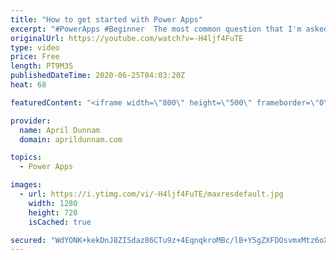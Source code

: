 ```yaml
---
title: "How to get started with Power Apps"
excerpt: "#PowerApps #Beginner  The most common question that I'm asked is \"I'm new to Power Apps, how do I get started?\"  Learning any new technology can be overwhelming.  In this video I list the steps you need to take to start learning Power Apps.  If you are brand new to Power Apps then this is the video to"
originalUrl: https://youtube.com/watch?v=-H4ljf4FuTE
type: video
price: Free
length: PT9M3S
publishedDateTime: 2020-06-25T04:03:20Z
heat: 68

featuredContent: "<iframe width=\"800\" height=\"500\" frameborder=\"0\" src=\"https://www.youtube.com/embed/-H4ljf4FuTE\" allow=\"accelerometer; autoplay; encrypted-media; gyroscope; picture-in-picture\" allowfullscreen></iframe>"

provider:
  name: April Dunnam
  domain: aprildunnam.com

topics:
  - Power Apps

images:
  - url: https://i.ytimg.com/vi/-H4ljf4FuTE/maxresdefault.jpg
    width: 1280
    height: 720
    isCached: true

secured: "WdYONK+kekDnJ8ZISdaz86CTu9z+4EqnqkroMBc/lB+Y5gZXFDOsvmxMtz6oXP85iGEhAOGq8BPTWq1tS2fTJ0s13qXS4PayUED2EY6aJ0ITWLbWfYv92iEhqbMoT3ePbVnf7t+4bofmyM9V2VLMwZuSO3jZgIpLL1zqk4jaBeIpw+4sFE/dc79mMMVexb62C16o3l/6/6LrP2OyNZJ+0dYOSOGkpbQwyx74kOov0Uj3LbAG+rS0DzGinO13WEyV3wHaVVkuiBNzC2XX/kWePGk1IizMyM255uqZsboTjXF2RnVWR8S3wRfGgaoHxZVZBb5wyFfozQgcya+Y0Tizi50Fyvnxk/Od0+jDy15O1QJf8XjCZALQMP2+ST33wBEhOat/XIjbkTeexTi7l3mCrsBCzypH3fP0LptHyedvC20=;O1E0QgYZTm7UGY7yefO3gQ=="
---
```


